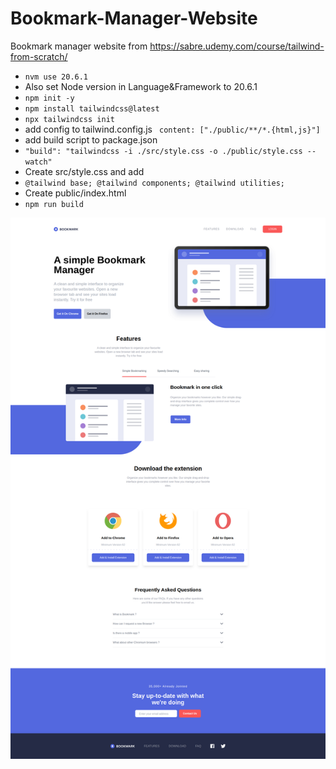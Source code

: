 # Bookmark-Manager-Website

Bookmark manager website from https://sabre.udemy.com/course/tailwind-from-scratch/

* `nvm use 20.6.1` <br />
* Also set Node version in Language&Framework to 20.6.1
* `npm init -y` <br />
* `npm install tailwindcss@latest` <br />
* `npx tailwindcss init`
* add config to tailwind.config.js
  `
  content: ["./public/**/*.{html,js}"]`
* add build script to package.json <br />
* `"build": "tailwindcss -i ./src/style.css -o ./public/style.css --watch"`
* Create src/style.css and add
* `@tailwind base;
  @tailwind components;
  @tailwind utilities;`
* Create public/index.html
* `npm run build`

![screencapture-localhost-63342-Bookmark-Manager-Website-public-index-html-2023-12-03-22_51_40.png](screenshots%2Fscreencapture-localhost-63342-Bookmark-Manager-Website-public-index-html-2023-12-03-22_51_40.png)
